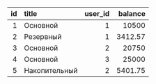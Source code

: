 |   id | title         |   user_id |   balance |
|-----:|:--------------|----------:|----------:|
|    1 | Основной      |         1 |  10500    |
|    2 | Резервный     |         1 |   3412.57 |
|    3 | Основной      |         2 |  20750    |
|    4 | Основной      |         3 |  25000    |
|    5 | Накопительный |         2 |   5401.75 |
